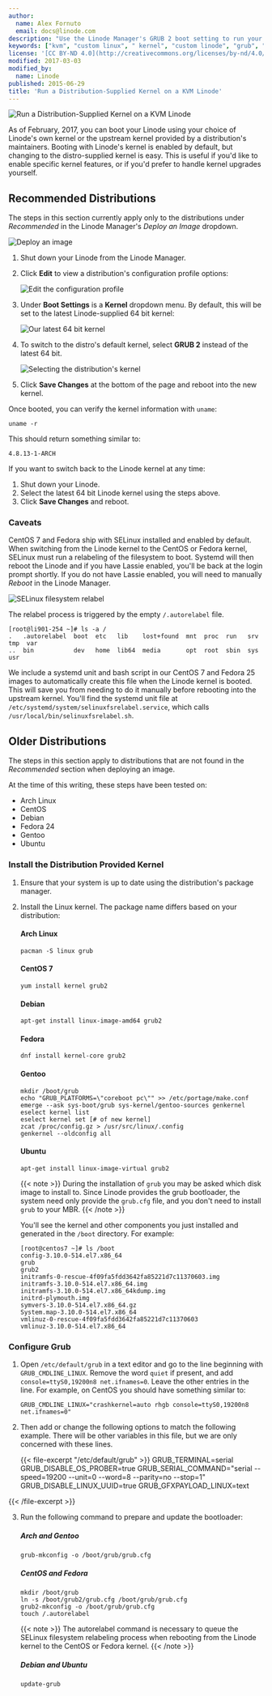 ```yaml
---
author:
  name: Alex Fornuto
  email: docs@linode.com
description: "Use the Linode Manager's GRUB 2 boot setting to run your distribution's native Linux kernel"
keywords: ["kvm", "custom linux", " kernel", "custom linode", "grub", "grub 2"]
license: '[CC BY-ND 4.0](http://creativecommons.org/licenses/by-nd/4.0/)'
modified: 2017-03-03
modified_by:
  name: Linode
published: 2015-06-29
title: 'Run a Distribution-Supplied Kernel on a KVM Linode'
---
```


![Run a Distribution-Supplied Kernel on a KVM Linode](/content/assets/run-a-distribution-supplied-kernel-with-kvm.png "Run a Distribution-Supplied Kernel on a KVM Linode")

As of February, 2017, you can boot your Linode using your choice of Linode's own kernel or the upstream kernel provided by a distribution's maintainers. Booting with Linode's kernel is enabled by default, but changing to the distro-supplied kernel is easy. This is useful if you'd like to enable specific kernel features, or if you'd prefer to handle kernel upgrades yourself.

## Recommended Distributions

The steps in this section currently apply only to the distributions under *Recommended* in the Linode Manager's *Deploy an Image* dropdown.

![Deploy an image](/content/assets/deploy-an-image-example.png "Deploy an image")

1.  Shut down your Linode from the Linode Manager.

2.  Click **Edit** to view a distribution's configuration profile options:

    ![Edit the configuration profile](/content/assets/edit_config_profile_small.png "Edit the configuration profile")

3.  Under **Boot Settings** is a **Kernel** dropdown menu. By default, this will be set to the latest Linode-supplied 64 bit kernel:

    ![Our latest 64 bit kernel](/content/assets/boot-settings-kernel-latest.png "Our latest 64 bit kernel")

4.  To switch to the distro's default kernel, select **GRUB 2** instead of the latest 64 bit.

    ![Selecting the distribution's kernel](/content/assets/boot-settings-kernel-grub2.png "Selecting the distribution's kernel")

5.  Click **Save Changes** at the bottom of the page and reboot into the new kernel.

Once booted, you can verify the kernel information with `uname`:

    uname -r

This should return something similar to:

    4.8.13-1-ARCH

If you want to switch back to the Linode kernel at any time:

1.  Shut down your Linode.
2.  Select the latest 64 bit Linode kernel using the steps above.
3.  Click **Save Changes** and reboot.

### Caveats

CentOS 7 and Fedora ship with SELinux installed and enabled by default. When switching from the Linode kernel to the CentOS or Fedora kernel, SELinux must run a relabeling of the filesystem to boot. Systemd will then reboot the Linode and if you have Lassie enabled, you'll be back at the login prompt shortly. If you do not have Lassie enabled, you will need to manually *Reboot* in the Linode Manager.

![SELinux filesystem relabel](/content/assets/selinux-filesystem-relabel.png "SELinux filesystem relabel")

The relabel process is triggered by the empty `/.autorelabel` file.

    [root@li901-254 ~]# ls -a /
    .   .autorelabel  boot  etc   lib    lost+found  mnt  proc  run   srv  tmp  var
    ..  bin           dev   home  lib64  media       opt  root  sbin  sys  usr

We include a systemd unit and bash script in our CentOS 7 and Fedora 25 images to automatically create this file when the Linode kernel is booted. This will save you from needing to do it manually before rebooting into the upstream kernel. You'll find the systemd unit file at `/etc/systemd/system/selinuxfsrelabel.service`, which calls `/usr/local/bin/selinuxfsrelabel.sh`.

## Older Distributions

The steps in this section apply to distributions that are not found in the *Recommended* section when deploying an image.

At the time of this writing, these steps have been tested on:

* Arch Linux
* CentOS
* Debian
* Fedora 24
* Gentoo
* Ubuntu

### Install the Distribution Provided Kernel

1.  Ensure that your system is up to date using the distribution's package manager.

2.  Install the Linux kernel. The package name differs based on your distribution:

    #### Arch Linux

        pacman -S linux grub

    #### CentOS 7

        yum install kernel grub2

    #### Debian

        apt-get install linux-image-amd64 grub2

    #### Fedora

        dnf install kernel-core grub2

    #### Gentoo

        mkdir /boot/grub
        echo "GRUB_PLATFORMS=\"coreboot pc\"" >> /etc/portage/make.conf
        emerge --ask sys-boot/grub sys-kernel/gentoo-sources genkernel
        eselect kernel list
        eselect kernel set [# of new kernel]
        zcat /proc/config.gz > /usr/src/linux/.config
        genkernel --oldconfig all

    #### Ubuntu

        apt-get install linux-image-virtual grub2

    {{< note >}}
During the installation of `grub` you may be asked which disk image to install to. Since Linode provides the grub bootloader, the system need only provide the `grub.cfg` file, and you don't need to install `grub` to your MBR.
{{< /note >}}

    You'll see the kernel and other components you just installed and generated in the `/boot` directory. For example:

        [root@centos7 ~]# ls /boot
        config-3.10.0-514.el7.x86_64
        grub
        grub2
        initramfs-0-rescue-4f09fa5fdd3642fa85221d7c11370603.img
        initramfs-3.10.0-514.el7.x86_64.img
        initramfs-3.10.0-514.el7.x86_64kdump.img
        initrd-plymouth.img
        symvers-3.10.0-514.el7.x86_64.gz
        System.map-3.10.0-514.el7.x86_64
        vmlinuz-0-rescue-4f09fa5fdd3642fa85221d7c11370603
        vmlinuz-3.10.0-514.el7.x86_64

### Configure Grub

1.  Open `/etc/default/grub` in a text editor and go to the line beginning with `GRUB_CMDLINE_LINUX`. Remove the word `quiet` if present, and add `console=ttyS0,19200n8 net.ifnames=0`. Leave the other entries in the line. For example, on CentOS you should have something similar to:

        GRUB_CMDLINE_LINUX="crashkernel=auto rhgb console=ttyS0,19200n8 net.ifnames=0"

2.  Then add or change the following options to match the following example. There will be other variables in this file, but we are only concerned with these lines.

	{{< file-excerpt "/etc/default/grub" >}}
GRUB_TERMINAL=serial
GRUB_DISABLE_OS_PROBER=true
GRUB_SERIAL_COMMAND="serial --speed=19200 --unit=0 --word=8 --parity=no --stop=1"
GRUB_DISABLE_LINUX_UUID=true
GRUB_GFXPAYLOAD_LINUX=text
	

{{< /file-excerpt >}}


3.  Run the following command to prepare and update the bootloader:

    ##### Arch and Gentoo

        grub-mkconfig -o /boot/grub/grub.cfg

    ##### CentOS and Fedora

        mkdir /boot/grub
        ln -s /boot/grub2/grub.cfg /boot/grub/grub.cfg
        grub2-mkconfig -o /boot/grub/grub.cfg
        touch /.autorelabel


    {{< note >}}
The autorelabel command is necessary to queue the SELinux filesystem relabeling process when rebooting from the Linode kernel to the CentOS or Fedora kernel.
{{< /note >}}

    ##### Debian and Ubuntu

        update-grub

